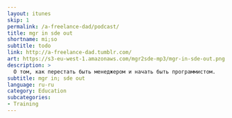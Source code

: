 ```yaml
---
layout: itunes
skip: 1
permalink: /a-freelance-dad/podcast/
title: mgr in sde out
shortname: mi;so
subtitle: todo
link: http://a-freelance-dad.tumblr.com/
art: https://s3-eu-west-1.amazonaws.com/mgr2sde-mp3/mgr-in-sde-out.png
description: >
  О том, как перестать быть менеджером и начать быть программистом.
subtitle: mgr in; sde out
language: ru-ru
category: Education
subcategories:
- Training
---
```

